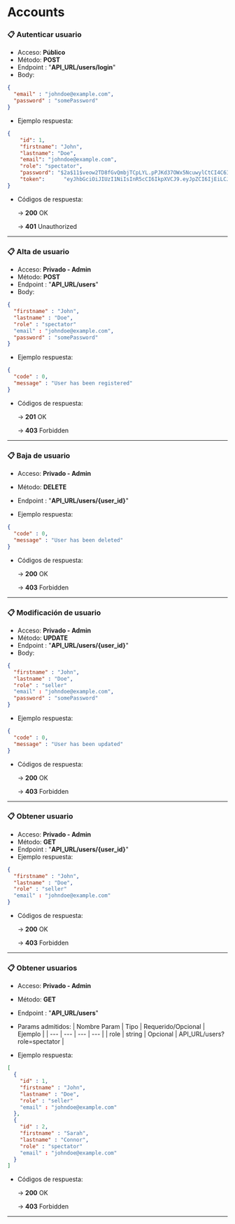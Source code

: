 # Accounts

### 📋 Autenticar usuario

- Acceso: **Público**
- Método: **POST**
- Endpoint : "**API_URL/users/login**"
- Body:

```json
{
  "email" : "johndoe@example.com",
  "password" : "somePassword"
}
```

- Ejemplo respuesta:

```json
{
    "id": 1,
    "firstname": "John",
    "lastname": "Doe",
    "email": "johndoe@example.com",
    "role": "spectator",
    "password": "$2a$11$veow2TD8fGvQmbjTCpLYL.pPJKd37OWx5NcuwylCtCI4C6IkQ1zS6",         
    "token":      "eyJhbGciOiJIUzI1NiIsInR5cCI6IkpXVCJ9.eyJpZCI6IjEiLCJuYmYiOjE2MTk2MzAzNDEsImV4cCI6MTYxOTYzNzU0MSwiaWF0IjoxNjE5NjMwMzQxfQ.aQ72xFAGolUoQvtYqFTfrBOiDVHcxeZhF5X5No-L4aE"
}
```

- Códigos de respuesta:
    
    → **200** OK
    
    → **401**  Unauthorized
    
---

### 📋 Alta de usuario

- Acceso: **Privado - Admin**
- Método: **POST**
- Endpoint : "**API_URL/users**"
- Body:

```json
{
  "firstname" : "John",
  "lastname" : "Doe",
  "role" : "spectator"
  "email" : "johndoe@example.com",
  "password" : "somePassword"
}
```

- Ejemplo respuesta:

```json
{
  "code" : 0,
  "message" : "User has been registered"
}
```

- Códigos de respuesta:
    
    → **201** OK
    
    → **403** Forbidden

---

### 📋 Baja de usuario

- Acceso: **Privado - Admin**
- Método: **DELETE**
- Endpoint : "**API_URL/users/{user_id}**"

- Ejemplo respuesta:

```json
{
  "code" : 0,
  "message" : "User has been deleted"
}
```

- Códigos de respuesta:
    
    → **200** OK
    
    → **403** Forbidden

---

### 📋 Modificación de usuario

- Acceso: **Privado - Admin**
- Método: **UPDATE**
- Endpoint : "**API_URL/users/{user_id}**"
- Body:

```json
{
  "firstname" : "John",
  "lastname" : "Doe",
  "role" : "seller"
  "email" : "johndoe@example.com",
  "password" : "somePassword"
}
```
- Ejemplo respuesta:

```json
{
  "code" : 0,
  "message" : "User has been updated"
}
```

- Códigos de respuesta:
    
    → **200** OK
    
    → **403** Forbidden

--- 

### 📋 Obtener usuario

- Acceso: **Privado - Admin**
- Método: **GET**
- Endpoint : "**API_URL/users/{user_id}**"
- Ejemplo respuesta:

```json
{
  "firstname" : "John",
  "lastname" : "Doe",
  "role" : "seller"
  "email" : "johndoe@example.com"
}
```

- Códigos de respuesta:
    
    → **200** OK
    
    → **403** Forbidden
  
---

### 📋 Obtener usuarios

- Acceso: **Privado - Admin**
- Método: **GET**
- Endpoint : "**API_URL/users**"
- Params admitidos:
	| Nombre Param | Tipo | Requerido/Opcional | Ejemplo |
	| --- | --- | --- | --- |
	| role | string | Opcional | API_URL/users?role=spectator |
	
- Ejemplo respuesta:

```json
[
  {
    "id" : 1,
    "firstname" : "John",
    "lastname" : "Doe",
    "role" : "seller"
    "email" : "johndoe@example.com"
  },
  {
    "id" : 2,
    "firstname" : "Sarah",
    "lastname" : "Connor",
    "role" : "spectator"
    "email" : "johndoe@example.com"
  }
]
```

- Códigos de respuesta:
    
    → **200** OK
    
    → **403** Forbidden
	
---

